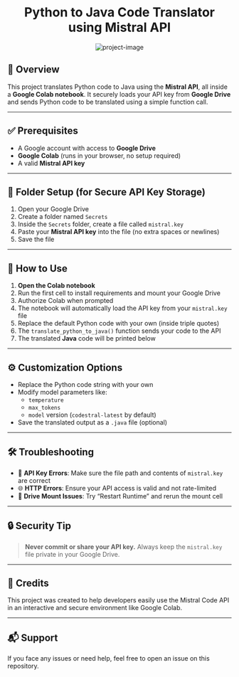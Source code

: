 <h1 align="center" id="title">Python to Java Code Translator using Mistral API</h1>

<p align="center"><img src="https://socialify.git.ci/BackBenchDreamer/Python-to-Java-Mistral-Code-Convertion/image?font=Raleway&amp;language=1&amp;name=1&amp;owner=1&amp;pattern=Circuit+Board&amp;theme=Light" alt="project-image"></p>

## 📌 Overview
This project translates Python code to Java using the **Mistral API**, all inside a **Google Colab notebook**. It securely loads your API key from **Google Drive** and sends Python code to be translated using a simple function call.

---

## ✅ Prerequisites
- A Google account with access to **Google Drive**
- **Google Colab** (runs in your browser, no setup required)
- A valid **Mistral API key**

---

## 📁 Folder Setup (for Secure API Key Storage)

1. Open your Google Drive
2. Create a folder named `Secrets`
3. Inside the `Secrets` folder, create a file called `mistral.key`
4. Paste your **Mistral API key** into the file (no extra spaces or newlines)
5. Save the file

---

## 🚀 How to Use

1. **Open the Colab notebook**
2. Run the first cell to install requirements and mount your Google Drive
3. Authorize Colab when prompted
4. The notebook will automatically load the API key from your `mistral.key` file
5. Replace the default Python code with your own (inside triple quotes)
6. The `translate_python_to_java()` function sends your code to the API
7. The translated **Java** code will be printed below

---

## ⚙️ Customization Options

- Replace the Python code string with your own
- Modify model parameters like:
  - `temperature`
  - `max_tokens`
  - `model` version (`codestral-latest` by default)
- Save the translated output as a `.java` file (optional)

---

## 🛠️ Troubleshooting

- 🔑 **API Key Errors**: Make sure the file path and contents of `mistral.key` are correct
- 🌐 **HTTP Errors**: Ensure your API access is valid and not rate-limited
- 💾 **Drive Mount Issues**: Try “Restart Runtime” and rerun the mount cell

---

## 🔒 Security Tip

> **Never commit or share your API key.**
> Always keep the `mistral.key` file private in your Google Drive.

---

## 🙌 Credits

This project was created to help developers easily use the Mistral Code API in an interactive and secure environment like Google Colab.

---

## 📬 Support

If you face any issues or need help, feel free to open an issue on this repository.
